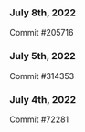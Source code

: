 ### July 8th, 2022

Commit #205716

### July 5th, 2022

Commit #314353


### July 4th, 2022

Commit #72281
